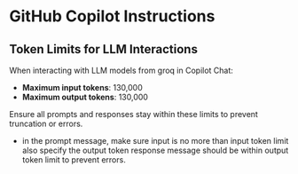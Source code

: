 # GitHub Copilot Instructions

## Token Limits for LLM Interactions

When interacting with LLM models from groq in Copilot Chat:

- **Maximum input tokens**: 130,000
- **Maximum output tokens**: 130,000

Ensure all prompts and responses stay within these limits to prevent truncation or errors.

- in the prompt message, make sure input is no more than input token limit also specify the output token response message should be within output token limit to prevent errors.
